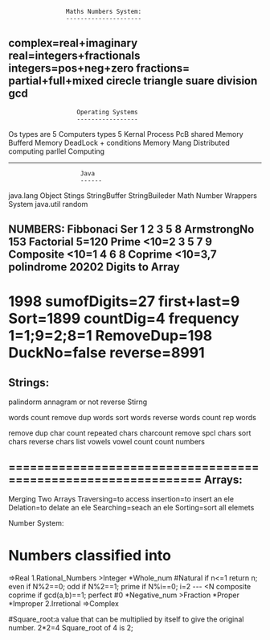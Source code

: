                     Maths Numbers System:
                    ---------------------
complex=real+imaginary
real=integers+fractionals
integers=pos+neg+zero
fractions= partial+full+mixed
cirecle
triangle
suare
division
gcd
---------------------------------------------------------------
                       Operating Systems
                       -----------------
Os types are 5
Computers types 5
Kernal
Process
PcB
shared Memory
Bufferd Memory
DeadLock + conditions
Memory Mang
Distributed computing
parllel Computing

---------------------------------------------------------------
						Java
						------
 java.lang
 Object
 Stings
 StringBuffer
 StringBuileder
 Math
 Number
 Wrappers
 System
 java.util
 random
 




NUMBERS:
 Fibbonaci Ser 1 2 3 5 8
 ArmstrongNo   153
 Factorial     5=120
 Prime         <10=2 3 5 7 9
 Composite     <10=1 4 6 8
 Coprime       <10=3,7
 polindrome    20202
 Digits to Array
---------------
 1998
 sumofDigits=27
 first+last=9
 Sort=1899
 countDig=4
 frequency 1=1;9=2;8=1
 RemoveDup=198
 DuckNo=false
 reverse=8991
 =============================================================
 Strings:
 ------------
 palindorm
 annagram or not
 reverse Stirng
 
 
 words count
 remove dup words
 sort words
 reverse words
 count rep words
 
 remove dup char
 count repeated chars
 charcount
 remove spcl chars
 sort chars
 reverse chars
 list vowels
 vowel count
 count numbers
 
 ==============================================================
 Arrays:
 -------
 Merging Two Arrays
 Traversing=to access
 insertion=to insert an ele
 Delation=to delate an ele
 Searching=seach an ele
 Sorting=sort all elemets
 
 
 Number System:

# Numbers classified into
=>Real
	1.Rational_Numbers
		 >Integer
		 	*Whole_num 
		 		#Natural if n<=1 return n;
		 			even if N%2==0;
		 			odd  if N%2==1;
		 			prime if N%i==0;  i=2 --- <N
		 			composite 
		 			coprime if gcd(a,b)==1;
		 			perfect 
		 		#0
		 	*Negative_num
		 >Fraction
		 	*Proper
		 	*Improper
 	2.Irretional
=>Complex	




#Square_root:a value that can be multiplied by itself to give the original number.
  2*2=4 Square_root of 4 is 2;
 
 
 
  
 
 
 
 
 
 
 
 
 
 
 
 
 
 
 
 

